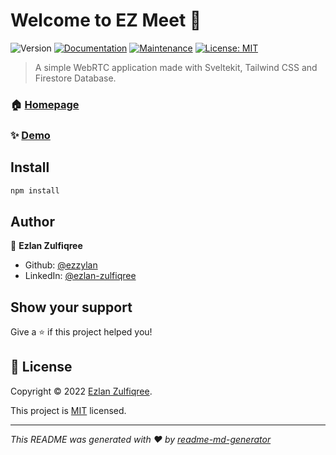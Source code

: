 # Welcome to EZ Meet 👋

![Version](https://img.shields.io/badge/version-1.0.0-blue.svg?cacheSeconds=2592000)
[![Documentation](https://img.shields.io/badge/documentation-yes-brightgreen.svg)](https://github.com/ezzylan/ez-meet-svelte#readme)
[![Maintenance](https://img.shields.io/badge/Maintained%3F-yes-green.svg)](https://github.com/ezzylan/ez-meet-svelte/graphs/commit-activity)
[![License: MIT](https://img.shields.io/github/license/ezzylan/ez-meet-svelte)](https://github.com/ezzylan/ez-meet-svelte/blob/master/LICENSE)

> A simple WebRTC application made with Sveltekit, Tailwind CSS and Firestore Database.

### 🏠 [Homepage](https://github.com/ezzylan/ez-meet-svelte#readme)

### ✨ [Demo](https://ez-meet.netlify.app/)

## Install

```sh
npm install
```

## Author

👤 **Ezlan Zulfiqree**

-   Github: [@ezzylan](https://github.com/ezzylan)
-   LinkedIn: [@ezlan-zulfiqree](https://linkedin.com/in/ezlan-zulfiqree)

## Show your support

Give a ⭐️ if this project helped you!

## 📝 License

Copyright © 2022 [Ezlan Zulfiqree](https://github.com/ezzylan).

This project is [MIT](https://github.com/ezzylan/ez-meet-svelte/blob/master/LICENSE) licensed.

---

_This README was generated with ❤️ by [readme-md-generator](https://github.com/kefranabg/readme-md-generator)_
